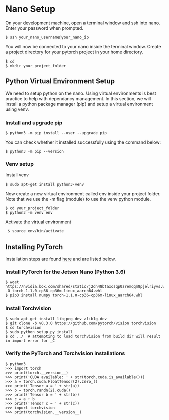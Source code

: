 # Nano Setup

On your development machine, open a terminal window and ssh into nano. Enter your password when prompted.

    $ ssh your_nano_username@your_nano_ip

You will now be connected to your nano inside the terminal window. Create a project directory for your pytorch project in your home directory.

    $ cd 
    $ mkdir your_project_folder

## Python Virtual Environment Setup

We need to setup python on the nano. Using virtual environments is best practice to help with dependancy management. In this section, we will install a python package manager (pip) and setup a virtual environment using venv.

### Install and upgrade pip

    $ python3 -m pip install --user --upgrade pip

You can check whether it installed successfully using the command below:

    $ python3 -m pip --version
    
### Venv setup
 
 Install venv
 
    $ sudo apt-get install python3-venv
    
Now create a new virtual environment called env inside your project folder. Note that we use the -m flag (module) to use the venv python module.

    $ cd your_project_folder
    $ python3 -m venv env
    
 Activate the virtual environment
 
     $ source env/bin/activate
     
## Installing PyTorch

Installation steps are found [here](https://devtalk.nvidia.com/default/topic/1049071/jetson-nano/pytorch-for-jetson-nano-with-new-torch2trt-converter/) and are listed below.

### Install PyTorch for the Jetson Nano (Python 3.6)

    $ wget https://nvidia.box.com/shared/static/j2dn48btaxosqp0zremqqm8pjelriyvs.whl -O torch-1.1.0-cp36-cp36m-linux_aarch64.whl
    $ pip3 install numpy torch-1.1.0-cp36-cp36m-linux_aarch64.whl
    
### Install Torchvision

    $ sudo apt-get install libjpeg-dev zlib1g-dev
    $ git clone -b v0.3.0 https://github.com/pytorch/vision torchvision
    $ cd torchvision
    $ sudo python setup.py install
    $ cd ../  # attempting to load torchvision from build dir will result in import error for _C
    
### Verify the PyTorch and Torchvision installations

    $ python3
    >>> import torch
    >>> print(torch.__version__)
    >>> print('CUDA available: ' + str(torch.cuda.is_available()))
    >>> a = torch.cuda.FloatTensor(2).zero_()
    >>> print('Tensor a = ' + str(a))
    >>> b = torch.randn(2).cuda()
    >>> print('Tensor b = ' + str(b))
    >>> c = a + b
    >>> print('Tensor c = ' + str(c))
    >>> import torchvision
    >>> print(torchvision.__version__)

